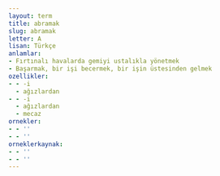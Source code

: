 ```yaml
---
layout: term
title: abramak
slug: abramak
letter: A
lisan: Türkçe
anlamlar:
- Fırtınalı havalarda gemiyi ustalıkla yönetmek
- Başarmak, bir işi becermek, bir işin üstesinden gelmek
ozellikler:
- - -i
  - ağızlardan
- - -i
  - ağızlardan
  - mecaz
ornekler:
- - ''
- - ''
orneklerkaynak:
- - ''
- - ''
---
```

